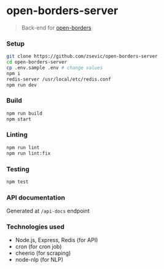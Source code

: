 # open-borders-server

> Back-end for [open-borders](https://github.com/zsevic/open-borders)

### Setup

```bash
git clone https://github.com/zsevic/open-borders-server
cd open-borders-server
cp .env.sample .env # change values
npm i
redis-server /usr/local/etc/redis.conf
npm run dev
```

### Build

```bash
npm run build
npm start
```

### Linting

```bash
npm run lint
npm run lint:fix
```

### Testing

```bash
npm test
```

### API documentation

Generated at `/api-docs` endpoint

### Technologies used

- Node.js, Express, Redis (for API)
- cron (for cron job)
- cheerio (for scraping)
- node-nlp (for NLP)
